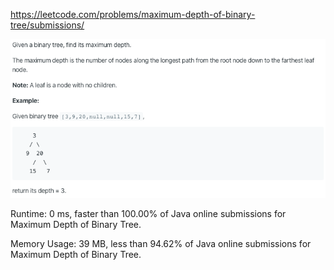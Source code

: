 https://leetcode.com/problems/maximum-depth-of-binary-tree/submissions/

![image](https://github.com/karimbounekhla/leetcode/blob/master/104_MaximumDepthOfBinaryTree/image.png)

Runtime: 0 ms, faster than 100.00% of Java online submissions for Maximum Depth of Binary Tree.

Memory Usage: 39 MB, less than 94.62% of Java online submissions for Maximum Depth of Binary Tree.
